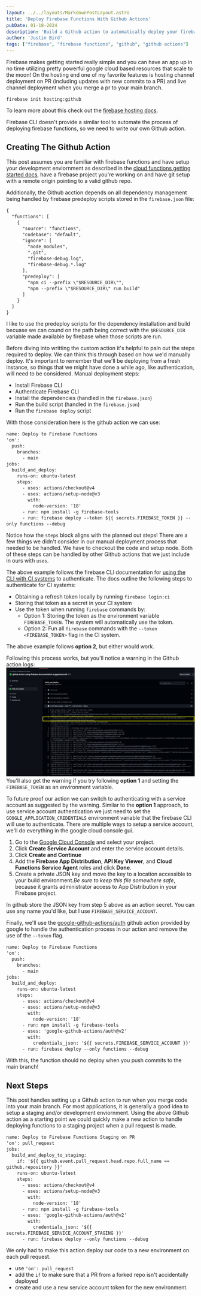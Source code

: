 ```yaml
---
layout: ../../layouts/MarkdownPostLayout.astro
title: 'Deploy Firebase Functions With Github Actions'
pubDate: 01-18-2024
description: 'Build a Github action to automatically deploy your firebase functions'
author: 'Justin Bird'
tags: ["firebase", "firebase functions", "github", "github actions"]
---
```

Firebase makes getting started really simple and you can have an app up in no time utilizing pretty powerful google cloud based resources that scale to the moon! On the hosting end one of my favorite features is hosting channel deployment on PR (including updates with new commits to a PR) and live channel deployment when you merge a pr to your main branch.
```
firebase init hosting:github
```
To learn more about this check out the [firebase hosting docs](https://firebase.google.com/docs/hosting).

Firebase CLI doesn't provide a similar tool to automate the process of deploying firebase functions, so we need to write our own Github action.

## Creating The Github Action
This post assumes you are familiar with firebase functions and have setup your development enviornment as described in the [cloud functions getting started docs](https://firebase.google.com/docs/functions/get-started?gen=2nd), have a firebase project you're working on and have git setup with a remote origin pointing to a valid github repo.

Additionally, the Github acction depends on all dependency management being handled by firebase predeploy scripts stored in the `firebase.json` file:
```
{
  "functions": [
    {
      "source": "functions",
      "codebase": "default",
      "ignore": [
        "node_modules",
        ".git",
        "firebase-debug.log",
        "firebase-debug.*.log"
      ],
      "predeploy": [
        "npm ci --prefix \"$RESOURCE_DIR\"",
        "npm --prefix \"$RESOURCE_DIR\" run build"
      ]
    }
  ]
}
```
I like to use the predeploy scripts for the dependency installation and build becuase we can cound on the path being correct with the `$RESOURCE_DIR` variable made available by firebase when those scripts are run.

Before diving into writting the custom action it's helpful to paln out the steps required to deploy. We can think this through based on how we'd manually deploy. It's important to remember that we'll be deploying from a fresh instance, so things that we might have done a while ago, like authentication, will need to be considered.
Manual deployment steps:
- Install Firebase CLI
- Authenticate Firebase CLI
- Install the dependencies (handled in the `firebase.json`)
- Run the build script (handled in the `firebase.json`)
- Run the `firebase deploy` script

With those consideration here is the github action we can use:
```
name: Deploy to Firebase Functions
'on':
  push:
    branches:
      - main
jobs:
  build_and_deploy:
    runs-on: ubuntu-latest
    steps:
      - uses: actions/checkout@v4
      - uses: actions/setup-node@v3
        with:
          node-version: '18'
      - run: npm install -g firebase-tools 
      - run: firebase deploy --token ${{ secrets.FIREBASE_TOKEN }} --only functions --debug
```

Notice how the `steps` block aligns with the planned out steps! There are a few things we didn't consider in our manual deployment process that needed to be handled. We have to checkout the code and setup node. Both of these steps can be handled by other Github actions that we just include in ours with `uses`.

The above example follows the firebase CLI documentation for [using the CLI with CI systems](https://firebase.google.com/docs/cli#cli-ci-systems) to authenticate. The docs outline the following steps to authenticate for CI systems:
- Obtaining a refresh token locally by running `firebase login:ci`
- Storing that token as a secret in your CI system
- Use the token when running `firebase` commands by:
    - Option 1: Storing the token as the environment variable `FIREBASE_TOKEN`. The system will automatically use the token.
    - Option 2: Fun all `firebase` commands with the `--token <FIREBASE_TOKEN>` flag in the CI system.

The above example follows **option 2**, but either would work.

Following this process works, but you'll notice a warning in the Github action logs:
![firebase authentication warning](./firebase-authentication-warning.png)
You'll also get the warning if you try following **option 1** and setting the `FIREBASE_TOKEN` as an environment variable.

To future proof our action we can switch to authenticating with a service account as suggested by the warning. Similar to the **option 1** approach, to use service account authentication we just need to set the `GOOGLE_APPLICATION_CREDENTIALS` environment variable that the firebase CLI will use to authenticate.
There are multiple ways to setup a service account, we'll do everything in the google cloud console gui.
1. Go to the [Google Cloud Console](https://console.cloud.google.com/) and select your project.
2. Click **Create Service Account** and enter the service account details.
3. Click **Create and Continue**
4. Add the **Firebase App Distribution**, **API Key Viewer**, and **Cloud Functions Service Agent** roles and click **Done**.
5. Create a private JSON key and move the key to a location accessible to your build environment.*Be sure to keep this file somewhere safe*, because it grants administrator access to App Distribution in your Firebase project. 

In github store the JSON key from step 5 above as an action secret. You can use any name you'd like, but I use `FIREBASE_SERVICE_ACCOUNT`.

Finally, we'll use the [google-github-actions/auth](https://github.com/google-github-actions/auth) github action provided by google to handle the authentication process in our action and remove the use of the `--token` flag.
```
name: Deploy to Firebase Functions
'on':
  push:
    branches:
      - main
jobs:
  build_and_deploy:
    runs-on: ubuntu-latest
    steps:
      - uses: actions/checkout@v4
      - uses: actions/setup-node@v3
        with:
          node-version: '18'
      - run: npm install -g firebase-tools 
      - uses: 'google-github-actions/auth@v2'
        with:
          credentials_json: '${{ secrets.FIREBASE_SERVICE_ACCOUNT }}'
      - run: firebase deploy --only functions --debug
```

With this, the function should no deploy when you push commits to the main branch!

## Next Steps
This post handles setting up a Github action to run when you merge code into your main branch. For most applications, it is generally a good idea to setup a staging and/or development enviornment. Using the above Github action as a starting point we could quickly make a new action to handle deploying functions to a staging project when a pull request is made.
```
name: Deploy to Firebase Functions Staging on PR
'on': pull_request
jobs:
  build_and_deploy_to_staging:
    if: '${{ github.event.pull_request.head.repo.full_name == github.repository }}'
    runs-on: ubuntu-latest
    steps:
      - uses: actions/checkout@v4
      - uses: actions/setup-node@v3
        with:
          node-version: '18'
      - run: npm install -g firebase-tools 
      - uses: 'google-github-actions/auth@v2'
        with:
          credentials_json: '${{ secrets.FIREBASE_SERVICE_ACCOUNT_STAGING }}'
      - run: firebase deploy --only functions --debug
```

We only had to make this action deploy our code to a new environment on each pull request.
- use `'on': pull_request`
- add the `if` to make sure that a PR from a forked repo isn't accidentally deployed
- create and use a new service account token for the new environment.

